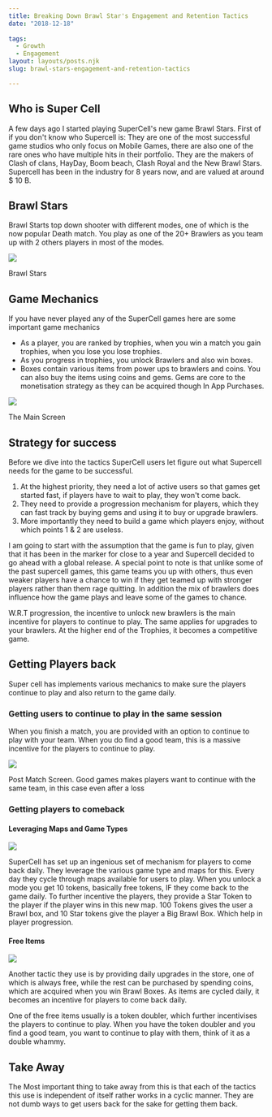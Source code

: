 ```yaml
---
title: Breaking Down Brawl Star's Engagement and Retention Tactics
date: "2018-12-18"
 
tags: 
  - Growth 
  - Engagement 
layout: layouts/posts.njk
slug: brawl-stars-engagement-and-retention-tactics

---
```


## Who is Super Cell

A few days ago I started playing SuperCell's new game Brawl Stars. First of if you don't know who Supercell is: They are one of the most successful game studios who only focus on Mobile Games, there are also one of the rare ones who have multiple hits in their portfolio. They are the makers of Clash of clans, HayDay, Boom beach, Clash Royal and the New Brawl Stars. Supercell has been in the industry for 8 years now, and are valued at around $ 10 B. 

## Brawl Stars

Brawl Starts top down shooter with different modes, one of which is the now popular Death match. You play as one of the 20+ Brawlers as you team up with 2 others players in most of the modes. 

![](/assets/fullsizeoutput_547d.jpeg)

Brawl Stars

## Game Mechanics

If you have never played any of the SuperCell games here are some important game mechanics 

- As a player, you are ranked by trophies, when you win a match you gain trophies, when you lose you lose trophies.
- As you progress in trophies, you unlock Brawlers and also win boxes.
- Boxes contain various items from power ups to brawlers and coins. You can also buy the items using coins and gems. Gems are core to the monetisation strategy as they can be acquired though In App Purchases.

![](/assets/fullsizeoutput_547c.jpeg)

The Main Screen

## Strategy for success

Before we dive into the tactics SuperCell users let figure out what Supercell needs for the game to be successful. 

1. At the highest priority, they need a lot of active users so that games get started fast, if players have to wait to play, they won't come back.
2. They need to provide a progression mechanism for players, which they can fast track by buying gems and using it to buy or upgrade brawlers.
3. More importantly they need to build a game which players enjoy, without which points 1 & 2 are useless.

I am going to start with the assumption that the game is fun to play, given that it has been in the marker for close to a year and Supercell decided to go ahead with a global release. A special point to note is that unlike some of the past supercell games, this game teams you up with others, thus even weaker players have a chance to win if they get teamed up with stronger players rather than them rage quitting. In addition the mix of brawlers does influence how the game plays and leave some of the games to chance. 

W.R.T progression, the incentive to unlock new brawlers is the main incentive for players to continue to play. The same applies for upgrades to your brawlers. At the higher end of the Trophies, it becomes a competitive game. 

## Getting Players back

Super cell has implements various mechanics to make sure the players continue to play and also return to the game daily. 

### Getting users to continue to play in the same session

When you finish a match, you are provided with an option to continue to play with your team. When you do find a good team, this is a massive incentive for the players to continue to play.

![](/assets/fullsizeoutput_5475.jpeg)

Post Match Screen. Good games makes players want to continue with the same team, in this case even after a loss

### Getting players to comeback

#### Leveraging Maps and Game Types

![](/assets/fullsizeoutput_5478.jpeg)

SuperCell has set up an ingenious set of mechanism for players to come back daily. They leverage the various game type and maps for this. Every day they cycle through maps available for users to play. When you unlock a mode you get 10 tokens, basically free tokens, IF they come back to the game daily. To further incentive the players, they provide a Star Token to the player if the player wins in this new map. 100 Tokens gives the user a Brawl box, and 10 Star tokens give the player a Big Brawl Box. Which help in player progression.

#### Free Items

![](/assets/fullsizeoutput_547e.jpeg)

Another tactic they use is by providing daily upgrades in the store, one of which is always free, while the rest can be purchased by spending coins, which are acquired when you win Brawl Boxes. As items are cycled daily, it becomes an incentive for players to come back daily. 

One of the free items usually is a token doubler, which further incentivises the players to continue to play. When you have the token doubler and you find a good team, you want to continue to play with them, think of it as a double whammy.

## Take Away

The Most important thing to take away from this is that each of the tactics this use is independent of itself rather works in a cyclic manner. They are not dumb ways to get users back for the sake for getting them back.
